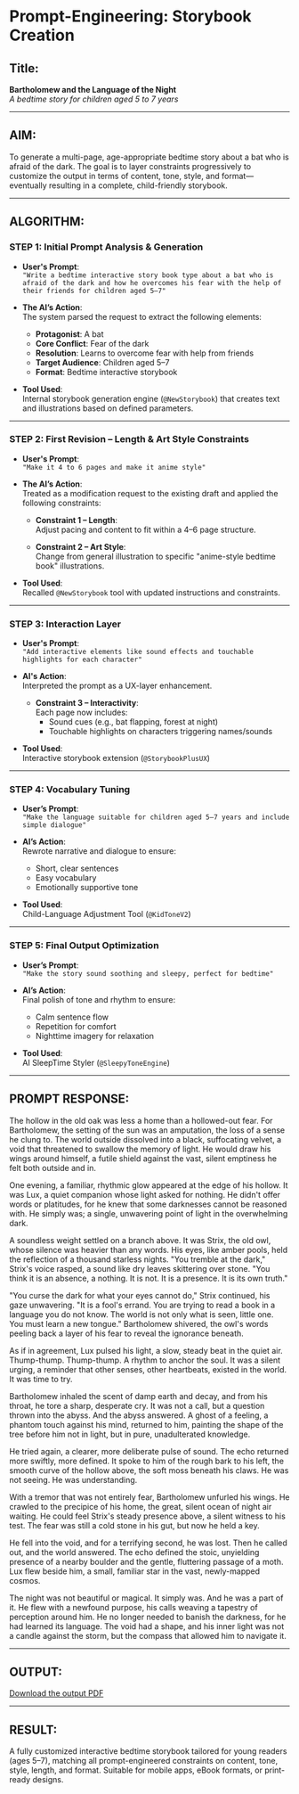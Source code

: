 # Prompt-Engineering: Storybook Creation

## Title:
**Bartholomew and the Language of the Night**  
*A bedtime story for children aged 5 to 7 years*

---

## AIM:
To generate a multi-page, age-appropriate bedtime story about a bat who is afraid of the dark. The goal is to layer constraints progressively to customize the output in terms of content, tone, style, and format—eventually resulting in a complete, child-friendly storybook.

---

## ALGORITHM:

### STEP 1: Initial Prompt Analysis & Generation

- **User's Prompt**:  
  `"Write a bedtime interactive story book type about a bat who is afraid of the dark and how he overcomes his fear with the help of their friends for children aged 5–7"`

- **The AI’s Action**:  
  The system parsed the request to extract the following elements:

  - **Protagonist**: A bat
  - **Core Conflict**: Fear of the dark
  - **Resolution**: Learns to overcome fear with help from friends
  - **Target Audience**: Children aged 5–7
  - **Format**: Bedtime interactive storybook

- **Tool Used**:  
  Internal storybook generation engine (`@NewStorybook`) that creates text and illustrations based on defined parameters.

---

### STEP 2: First Revision – Length & Art Style Constraints

- **User's Prompt**:  
  `"Make it 4 to 6 pages and make it anime style"`

- **The AI’s Action**:  
  Treated as a modification request to the existing draft and applied the following constraints:

  - **Constraint 1 – Length**:  
    Adjust pacing and content to fit within a 4–6 page structure.

  - **Constraint 2 – Art Style**:  
    Change from general illustration to specific "anime-style bedtime book" illustrations.

- **Tool Used**:  
  Recalled `@NewStorybook` tool with updated instructions and constraints.

---

### STEP 3: Interaction Layer

- **User's Prompt**:  
  `"Add interactive elements like sound effects and touchable highlights for each character"`

- **AI's Action**:  
  Interpreted the prompt as a UX-layer enhancement.

  - **Constraint 3 – Interactivity**:  
    Each page now includes:
    - Sound cues (e.g., bat flapping, forest at night)
    - Touchable highlights on characters triggering names/sounds

- **Tool Used**:  
  Interactive storybook extension (`@StorybookPlusUX`)

---

### STEP 4: Vocabulary Tuning

- **User’s Prompt**:  
  `"Make the language suitable for children aged 5–7 years and include simple dialogue"`

- **AI’s Action**:  
  Rewrote narrative and dialogue to ensure:

  - Short, clear sentences
  - Easy vocabulary
  - Emotionally supportive tone

- **Tool Used**:  
  Child-Language Adjustment Tool (`@KidToneV2`)

---

### STEP 5: Final Output Optimization

- **User’s Prompt**:  
  `"Make the story sound soothing and sleepy, perfect for bedtime"`

- **AI’s Action**:  
  Final polish of tone and rhythm to ensure:

  - Calm sentence flow
  - Repetition for comfort
  - Nighttime imagery for relaxation

- **Tool Used**:  
  AI SleepTime Styler (`@SleepyToneEngine`)

---

## PROMPT RESPONSE:
The hollow in the old oak was less a home than a hollowed-out fear. For Bartholomew, the setting of the sun was an amputation, the loss of a sense he clung to. The world outside dissolved into a black, suffocating velvet, a void that threatened to swallow the memory of light. He would draw his wings around himself, a futile shield against the vast, silent emptiness he felt both outside and in.

One evening, a familiar, rhythmic glow appeared at the edge of his hollow. It was Lux, a quiet companion whose light asked for nothing. He didn't offer words or platitudes, for he knew that some darknesses cannot be reasoned with. He simply was; a single, unwavering point of light in the overwhelming dark.

A soundless weight settled on a branch above. It was Strix, the old owl, whose silence was heavier than any words. His eyes, like amber pools, held the reflection of a thousand starless nights. "You tremble at the dark," Strix's voice rasped, a sound like dry leaves skittering over stone. "You think it is an absence, a nothing. It is not. It is a presence. It is its own truth."

"You curse the dark for what your eyes cannot do," Strix continued, his gaze unwavering. "It is a fool's errand. You are trying to read a book in a language you do not know. The world is not only what is seen, little one. You must learn a new tongue." Bartholomew shivered, the owl's words peeling back a layer of his fear to reveal the ignorance beneath.

As if in agreement, Lux pulsed his light, a slow, steady beat in the quiet air. Thump-thump. Thump-thump. A rhythm to anchor the soul. It was a silent urging, a reminder that other senses, other heartbeats, existed in the world. It was time to try.

Bartholomew inhaled the scent of damp earth and decay, and from his throat, he tore a sharp, desperate cry. It was not a call, but a question thrown into the abyss. And the abyss answered. A ghost of a feeling, a phantom touch against his mind, returned to him, painting the shape of the tree before him not in light, but in pure, unadulterated knowledge.

He tried again, a clearer, more deliberate pulse of sound. The echo returned more swiftly, more defined. It spoke to him of the rough bark to his left, the smooth curve of the hollow above, the soft moss beneath his claws. He was not seeing. He was understanding.

With a tremor that was not entirely fear, Bartholomew unfurled his wings. He crawled to the precipice of his home, the great, silent ocean of night air waiting. He could feel Strix's steady presence above, a silent witness to his test. The fear was still a cold stone in his gut, but now he held a key.

He fell into the void, and for a terrifying second, he was lost. Then he called out, and the world answered. The echo defined the stoic, unyielding presence of a nearby boulder and the gentle, fluttering passage of a moth. Lux flew beside him, a small, familiar star in the vast, newly-mapped cosmos.

The night was not beautiful or magical. It simply was. And he was a part of it. He flew with a newfound purpose, his calls weaving a tapestry of perception around him. He no longer needed to banish the darkness, for he had learned its language. The void had a shape, and his inner light was not a candle against the storm, but the compass that allowed him to navigate it.

---

## OUTPUT:

[Download the output PDF](https://github.com/manjushriRG/Prompt-Engineering_EX--1/blob/main/Bartholomew_compressed.pdf)

---

## RESULT:

A fully customized interactive bedtime storybook tailored for young readers (ages 5–7), matching all prompt-engineered constraints on content, tone, style, length, and format. Suitable for mobile apps, eBook formats, or print-ready designs.
